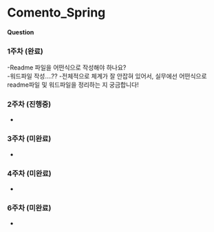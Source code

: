 # Comento_Spring

  
#### Question  
### 1주차 (완료)  
-Readme 파일을 어떤식으로 작성해야 하나요?    
-워드파일 작성....??
-전체적으로 체계가 잘 안잡혀 있어서, 실무에선 어떤식으로 readme파일 및 워드파일을 정리하는 지 궁금합니다!   
  
### 2주차 (진행중)  
-  
  
  
### 3주차 (미완료)  
-  
  
  
### 4주차 (미완료)  
-  
   
    
### 6주차 (미완료)  
-  
